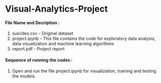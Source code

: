# Visual-Analytics-Project
#### File Name and Decription :
1. suicides.csv - Original dataset
2. project.ipynb - This file contains the code for exploratory data analysis, data visualization and machine learning algorithms
3. report.pdf - Project report

#### Sequence of running the codes :
1. Open and run the file project.ipynb for visualization, training and testing the models.

